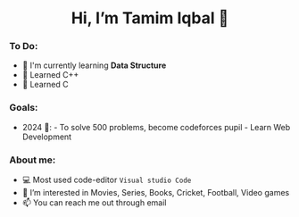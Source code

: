 <h1 align="center"> Hi, I’m Tamim Iqbal 👋 </h1>

### To Do:
- 🌱 I'm currently learning **Data Structure**
- 🌱 Learned C++
- 🌱 Learned C
<!---
- 🌱 Learn Algorithm
---> 
### Goals:
- 2024 🎯:
      - To solve 500 problems, become codeforces pupil
      - Learn Web Development
### About me:
- 💻 Most used code-editor `Visual studio Code`
- 👀 I’m interested in Movies, Series, Books, Cricket, Football, Video games 
- 📫 You can reach me out through email
